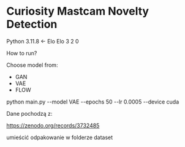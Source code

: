 # Curiosity Mastcam Novelty Detection

Python 3.11.8 <- Elo Elo 3 2 0 


How to run?

Choose model from:
- GAN
- VAE 
- FLOW 

python main.py --model VAE --epochs 50 --lr 0.0005 --device cuda


Dane pochodzą z:

https://zenodo.org/records/3732485

umieścić odpakowanie w folderze dataset
